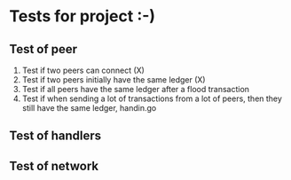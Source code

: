 # Tests for project :-)

## Test of peer
1. Test if two peers can connect (X)
2. Test if two peers initially have the same ledger (X)
3. Test if all peers have the same ledger after a flood transaction
4. Test if when sending a lot of transactions from a lot of peers, then they still have the same ledger, handin.go


## Test of handlers


## Test of network


